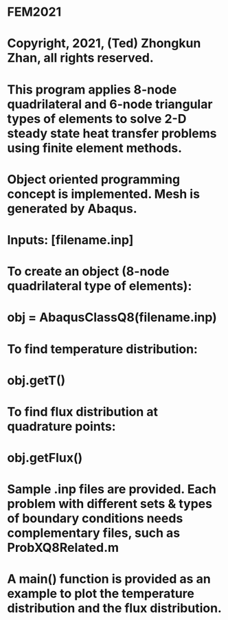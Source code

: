 # FEM2021
# Copyright, 2021, (Ted) Zhongkun Zhan, all rights reserved.
# This program applies 8-node quadrilateral and 6-node triangular types of elements to solve 2-D steady state heat transfer problems using finite element methods.
# Object oriented programming concept is implemented. Mesh is generated by Abaqus. 
# Inputs: [filename.inp]
# To create an object (8-node quadrilateral type of elements):
#   obj = AbaqusClassQ8(filename.inp)
# To find temperature distribution:
#   obj.getT()
# To find flux distribution at quadrature points:
#   obj.getFlux()
# Sample .inp files are provided. Each problem with different sets & types of boundary conditions needs complementary files, such as ProbXQ8Related.m
# A main() function is provided as an example to plot the temperature distribution and the flux distribution.
